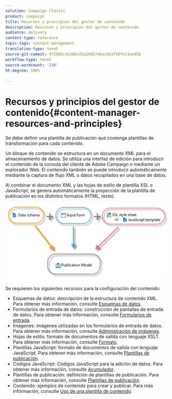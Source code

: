 ```yaml
---
solution: Campaign Classic
product: campaign
title: Recursos y principios del gestor de contenido
description: Recursos y principios del gestor de contenido
audience: delivery
content-type: reference
topic-tags: content-management
translation-type: tm+mt
source-git-commit: 972885c3a38bcd3a260574bacbb3f507e11ae05b
workflow-type: tm+mt
source-wordcount: '238'
ht-degree: 100%

---
```



# Recursos y principios del gestor de contenido{#content-manager-resources-and-principles}

Se debe definir una plantilla de publicación que contenga plantillas de transformación para cada contenido.

Un bloque de contenido se estructura en un documento XML para el almacenamiento de datos. Se utiliza una interfaz de edición para introducir el contenido de la consola del cliente de Adobe Campaign o mediante un explorador Web. El contenido también se puede introducir automáticamente mediante la captura de flujo XML o datos recopilados en una base de datos.

Al combinar el documento XML y las hojas de estilo de plantilla XSL o JavaScript, se genera automáticamente la proyección de la plantilla de publicación en los distintos formatos (HTML, texto).

![](assets/d_ncs_content_process.png)

Se requieren los siguientes recursos para la configuración del contenido:

* Esquemas de datos: descripción de la estructura de contenido XML. Para obtener más información, consulte [Esquemas de datos](../../delivery/using/data-schemas.md).
* Formularios de entrada de datos: construcción de pantallas de entrada de datos. Para obtener más información, consulte [Formularios de entrada](../../delivery/using/input-forms.md).
* Imágenes: imágenes utilizadas en los formularios de entrada de datos. Para obtener más información, consulte [Administración de imágenes](../../delivery/using/formatting.md#image-management).
* Hojas de estilo: formato de documentos de salida con lenguaje XSLT. Para obtener más información, consulte [Formato](../../delivery/using/formatting.md).
* Plantillas JavaScript: formato de documentos de salida con lenguaje JavaScript. Para obtener más información, consulte [Plantillas de publicación](../../delivery/using/publication-templates.md).
* Códigos JavaScript: Códigos JavaScript para la adición de datos. Para obtener más información, consulte [Acumulador](../../delivery/using/publication-templates.md#aggregator).
* Plantillas de publicación: definición de plantillas de publicación. Para obtener más información, consulte [Plantillas de publicación](../../delivery/using/publication-templates.md).
* Contenido: ejemplos de contenido para crear y publicar. Para más información, consulte [Uso de una plantilla de contenido](../../delivery/using/using-a-content-template.md).
